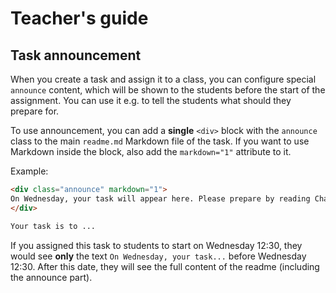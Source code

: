 # Teacher's guide

## Task announcement
When you create a task and assign it to a class, you can configure special `announce` content, which
will be shown to the students before the start of the assignment. You can use it e.g. to tell the
students what should they prepare for.

To use announcement, you can add a **single** `<div>` block with the `announce` class to the main
`readme.md` Markdown file of the task. If you want to use Markdown inside the block, also add the
`markdown="1"` attribute to it.

Example:
```markdown
<div class="announce" markdown="1">
On Wednesday, your task will appear here. Please prepare by reading Chapter 5.
</div>

Your task is to ...
```

If you assigned this task to students to start on Wednesday 12:30, they would see **only** the text
`On Wednesday, your task...` before Wednesday 12:30. After this date, they will see the full content
of the readme (including the announce part).
